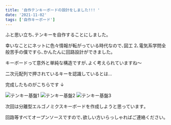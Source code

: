 ```yaml
---
title: '自作テンキーボードの設計をしました!!! '
date: '2021-11-02'
tags: ['自作キーボード']
---
```


ふと思い立ち､テンキーを自作することにしました｡

幸いなことにネットに色々情報が転がっている時代なので､図工 2､電気系学問全般苦手の僕ですら､かんたんに回路設計ができました｡

キーボードって意外と単純な構造ですが､よく考えられていますね～

二次元配列で押されているキーを認識しているとは...

完成したものがこちらです ↓

![テンキー基盤1](https://github.com/ryone9re/ryone9re.link/blob/main/posts/2021-11-02/keyboard1.jpg 'テンキー基盤1')
![テンキー基盤2](https://github.com/ryone9re/ryone9re.link/blob/main/posts/2021-11-02/keyboard1-2.jpg 'テンキー基盤2')
![テンキー基盤3](https://github.com/ryone9re/ryone9re.link/blob/main/posts/2021-11-02/keyboard1-3.jpg 'テンキー基盤3')

次回は分離型エルゴノミクスキーボードを作成しようと思っています｡

回路等すべてオープンソースですので､欲しい方いらっしゃればご連絡ください｡

